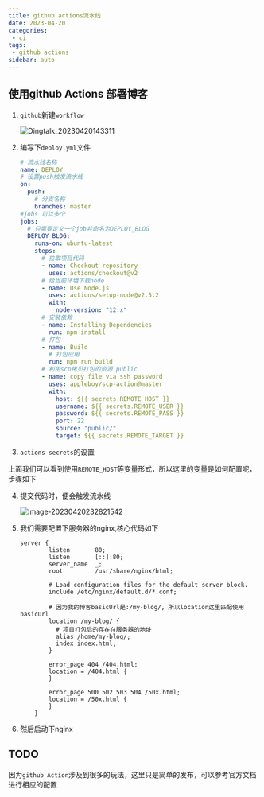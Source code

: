 ```yaml
---
title: github actions流水线
date: 2023-04-20
categories:
 - ci
tags:
 - github actions
sidebar: auto
---
```


## 使用github Actions 部署博客

1. `github`新建`workflow`

   ![Dingtalk_20230420143311](/my-blog/ci/actions/Dingtalk_20230420143311.jpg)

2. 编写下`deploy.yml`文件

   ```yaml
   # 流水线名称
   name: DEPLOY
   # 设置push触发流水线
   on:
     push:
       # 分支名称
       branches: master
   #jobs 可以多个
   jobs:
     # 只需要定义一个job并命名为DEPLOY_BLOG
     DEPLOY_BLOG:
       runs-on: ubuntu-latest
       steps:
         # 拉取项目代码
         - name: Checkout repository
           uses: actions/checkout@v2
         # 给当前环境下载node
         - name: Use Node.js
           uses: actions/setup-node@v2.5.2
           with:
             node-version: "12.x"
         # 安装依赖
         - name: Installing Dependencies
           run: npm install
         # 打包
         - name: Build
           # 打包应用
           run: npm run build
         # 利用scp拷贝打包的资源 public
         - name: copy file via ssh password
           uses: appleboy/scp-action@master
           with:
             host: ${{ secrets.REMOTE_HOST }}
             username: ${{ secrets.REMOTE_USER }}
             password: ${{ secrets.REMOTE_PASS }}
             port: 22
             source: "public/"
             target: ${{ secrets.REMOTE_TARGET }}  
   
   ```

3.  `actions secrets`的设置

   上面我们可以看到使用`REMOTE_HOST`等变量形式，所以这里的变量是如何配置呢，步骤如下
   
   


4. 提交代码时，便会触发流水线

   ![image-20230420232821542](/my-blog/ci/actions/image-20230420232821542.png)

5. 我们需要配置下服务器的nginx,核心代码如下

   ```nginx
   server {
           listen       80;
           listen       [::]:80;
           server_name  _;
           root         /usr/share/nginx/html;
   
           # Load configuration files for the default server block.
           include /etc/nginx/default.d/*.conf;
           
           # 因为我的博客basicUrl是:/my-blog/, 所以location这里匹配使用basicUrl
           location /my-blog/ {
             # 项目打包后的存在在服务器的地址
             alias /home/my-blog/;
             index index.html;
           }
   
           error_page 404 /404.html;
           location = /404.html {
           }
   
           error_page 500 502 503 504 /50x.html;
           location = /50x.html {
           }
       }
   ```

   

6. 然后启动下nginx

## TODO

因为`github Action`涉及到很多的玩法，这里只是简单的发布，可以参考官方文档进行相应的配置
